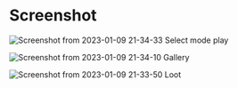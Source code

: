# Screenshot
![Screenshot from 2023-01-09 21-34-33](https://user-images.githubusercontent.com/109785213/211333080-acd7b1d2-f625-423b-9033-f710dbbe7617.png)
Select mode play

![Screenshot from 2023-01-09 21-34-10](https://user-images.githubusercontent.com/109785213/211333282-c9728905-a7da-42c7-be9a-0cc0b24caa27.png)
Gallery

![Screenshot from 2023-01-09 21-33-50](https://user-images.githubusercontent.com/109785213/211333424-a1e0647e-0af1-4f9e-8301-1eb32205d7d6.png)
Loot
